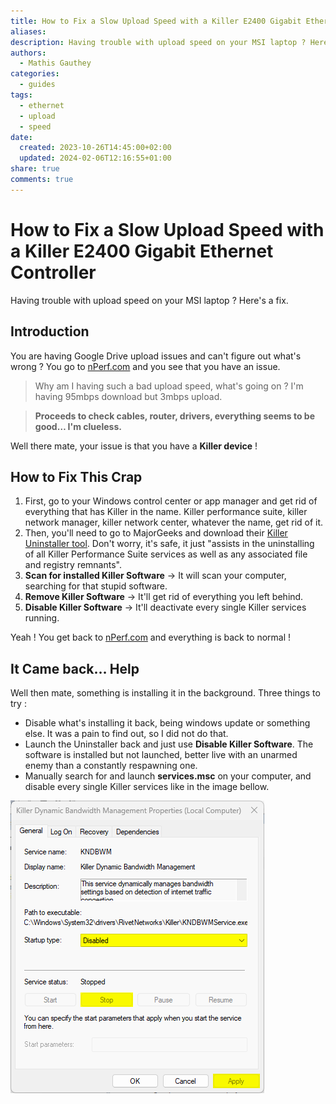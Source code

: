 ```yaml
---
title: How to Fix a Slow Upload Speed with a Killer E2400 Gigabit Ethernet Controller
aliases: 
description: Having trouble with upload speed on your MSI laptop ? Here's a fix.
authors:
  - Mathis Gauthey
categories:
  - guides
tags:
  - ethernet
  - upload
  - speed
date:
  created: 2023-10-26T14:45:00+02:00
  updated: 2024-02-06T12:16:55+01:00
share: true
comments: true
---
```


# How to Fix a Slow Upload Speed with a Killer E2400 Gigabit Ethernet Controller

Having trouble with upload speed on your MSI laptop ? Here's a fix.

<!-- more -->

## Introduction

You are having Google Drive upload issues and can't figure out what's wrong ? You go to [nPerf.com](https://www.nperf.com/en/) and you see that you have an issue.

> Why am I having such a bad upload speed, what's going on ? I'm having 95mbps download but 3mbps upload.

> **Proceeds to check cables, router, drivers, everything seems to be good… I'm clueless.**

Well there mate, your issue is that you have a **Killer device** !

## How to Fix This Crap

1. First, go to your Windows control center or app manager and get rid of everything that has Killer in the name. Killer performance suite, killer network manager, killer network center, whatever the name, get rid of it.
2. Then, you'll need to go to MajorGeeks and download their [Killer Uninstaller tool](https://www.majorgeeks.com/files/details/killer_software_uninstaller.html). Don't worry, it's safe, it just "assists in the uninstalling of all Killer Performance Suite services as well as any associated file and registry remnants".
3. **Scan for installed Killer Software** → It will scan your computer, searching for that stupid software.
4. **Remove Killer Software** → It'll get rid of everything you left behind.
5. **Disable Killer Software** → It'll deactivate every single Killer services running.

Yeah ! You get back to [nPerf.com](https://www.nperf.com/en/) and everything is back to normal !

## It Came back… Help

Well then mate, something is installing it in the background. Three things to try :

- Disable what's installing it back, being windows update or something else. It was a pain to find out, so I did not do that.
- Launch the Uninstaller back and just use **Disable Killer Software**. The software is installed but not launched, better live with an unarmed enemy than a constantly respawning one.
- Manually search for and launch **services.msc** on your computer, and disable every single Killer services like in the image bellow.

![2023-10-26_14-57-20_disable_killer_services.png](../images/2023-10-26_14-57-20_disable_killer_services.png)
